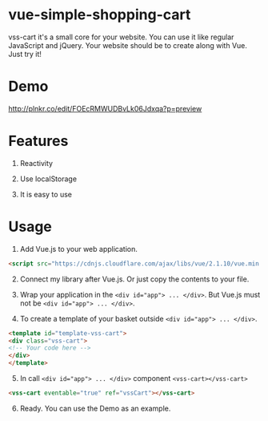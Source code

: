 # vue-simple-shopping-cart
vss-cart it's a small core for your website. You can use it like regular JavaScript and jQuery. Your website should be to create along with Vue. Just try it!
# Demo
http://plnkr.co/edit/FOEcRMWUDBvLk06Jdxqa?p=preview
# Features
1) Reactivity

2) Use localStorage

3) It is easy to use
# Usage
1) Add Vue.js to your web application.
```html
<script src="https://cdnjs.cloudflare.com/ajax/libs/vue/2.1.10/vue.min.js"></script>
```
2) Connect my library after Vue.js. Or just copy the contents to your file.

3) Wrap your application in the `<div id="app"> ... </div>`. But Vue.js must not be `<div id="app"> ... </div>`.

4) To create a template of your basket outside `<div id="app"> ... </div>`.
```html
<template id="template-vss-cart">
<div class="vss-cart">
<!-- Your code here -->
</div>
</template>
```

5) In call `<div id="app"> ... </div>` component `<vss-cart></vss-cart>`
```html
<vss-cart eventable="true" ref="vssCart"></vss-cart>
```

6) Ready. You can use the Demo as an example.